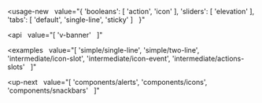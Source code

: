 <usage-new
  value="{
  'booleans': [
    'action',
    'icon'
  ],
  'sliders': [
    'elevation'
  ],
  'tabs': [
    'default',
    'single-line',
    'sticky'
  ]
  }"
></usage-new>

<api
  value="[
  'v-banner'
  ]"
></api>

<examples
  value="[
  'simple/single-line',
  'simple/two-line',
  'intermediate/icon-slot',
  'intermediate/icon-event',
  'intermediate/actions-slots'
  ]"
></examples>

<up-next
  value="[
  'components/alerts',
  'components/icons',
  'components/snackbars'
  ]"
></up-next>